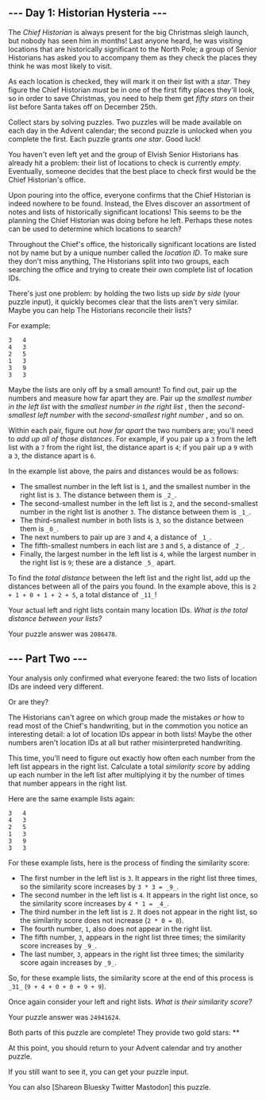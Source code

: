 ## \--- Day 1: Historian Hysteria ---

The _Chief Historian_ is always present for the big Christmas sleigh launch,
but nobody has seen him in months! Last anyone heard, he was visiting
locations that are historically significant to the North Pole; a group of
Senior Historians has asked you to accompany them as they check the places
they think he was most likely to visit.

As each location is checked, they will mark it on their list with a _star_.
They figure the Chief Historian _must_ be in one of the first fifty places
they'll look, so in order to save Christmas, you need to help them get _fifty
stars_ on their list before Santa takes off on December 25th.

Collect stars by solving puzzles. Two puzzles will be made available on each
day in the Advent calendar; the second puzzle is unlocked when you complete
the first. Each puzzle grants _one star_. Good luck!

You haven't even left yet and the group of Elvish Senior Historians has
already hit a problem: their list of locations to check is currently _empty_.
Eventually, someone decides that the best place to check first would be the
Chief Historian's office.

Upon pouring into the office, everyone confirms that the Chief Historian is
indeed nowhere to be found. Instead, the Elves discover an assortment of notes
and lists of historically significant locations! This seems to be the planning
the Chief Historian was doing before he left. Perhaps these notes can be used
to determine which locations to search?

Throughout the Chief's office, the historically significant locations are
listed not by name but by a unique number called the _location ID_. To make
sure they don't miss anything, The Historians split into two groups, each
searching the office and trying to create their own complete list of location
IDs.

There's just one problem: by holding the two lists up _side by side_ (your
puzzle input), it quickly becomes clear that the lists aren't very similar.
Maybe you can help The Historians reconcile their lists?

For example:

    
    
    3   4
    4   3
    2   5
    1   3
    3   9
    3   3
    

Maybe the lists are only off by a small amount! To find out, pair up the
numbers and measure how far apart they are. Pair up the _smallest number in
the left list_ with the _smallest number in the right list_ , then the
_second-smallest left number_ with the _second-smallest right number_ , and so
on.

Within each pair, figure out _how far apart_ the two numbers are; you'll need
to _add up all of those distances_. For example, if you pair up a `3` from the
left list with a `7` from the right list, the distance apart is `4`; if you
pair up a `9` with a `3`, the distance apart is `6`.

In the example list above, the pairs and distances would be as follows:

  * The smallest number in the left list is `1`, and the smallest number in the right list is `3`. The distance between them is `_2_`.
  * The second-smallest number in the left list is `2`, and the second-smallest number in the right list is another `3`. The distance between them is `_1_`.
  * The third-smallest number in both lists is `3`, so the distance between them is `_0_`.
  * The next numbers to pair up are `3` and `4`, a distance of `_1_`.
  * The fifth-smallest numbers in each list are `3` and `5`, a distance of `_2_`.
  * Finally, the largest number in the left list is `4`, while the largest number in the right list is `9`; these are a distance `_5_` apart.

To find the _total distance_ between the left list and the right list, add up
the distances between all of the pairs you found. In the example above, this
is `2 + 1 + 0 + 1 + 2 + 5`, a total distance of `_11_`!

Your actual left and right lists contain many location IDs. _What is the total
distance between your lists?_

Your puzzle answer was `2086478`.

## \--- Part Two ---

Your analysis only confirmed what everyone feared: the two lists of location
IDs are indeed very different.

Or are they?

The Historians can't agree on which group made the mistakes _or_ how to read
most of the Chief's handwriting, but in the commotion you notice an
interesting detail: a lot of location IDs appear in both lists! Maybe the
other numbers aren't location IDs at all but rather misinterpreted
handwriting.

This time, you'll need to figure out exactly how often each number from the
left list appears in the right list. Calculate a total _similarity score_ by
adding up each number in the left list after multiplying it by the number of
times that number appears in the right list.

Here are the same example lists again:

    
    
    3   4
    4   3
    2   5
    1   3
    3   9
    3   3
    

For these example lists, here is the process of finding the similarity score:

  * The first number in the left list is `3`. It appears in the right list three times, so the similarity score increases by `3 * 3 = _9_`.
  * The second number in the left list is `4`. It appears in the right list once, so the similarity score increases by `4 * 1 = _4_`.
  * The third number in the left list is `2`. It does not appear in the right list, so the similarity score does not increase (`2 * 0 = 0`).
  * The fourth number, `1`, also does not appear in the right list.
  * The fifth number, `3`, appears in the right list three times; the similarity score increases by `_9_`.
  * The last number, `3`, appears in the right list three times; the similarity score again increases by `_9_`.

So, for these example lists, the similarity score at the end of this process
is `_31_` (`9 + 4 + 0 + 0 + 9 + 9`).

Once again consider your left and right lists. _What is their similarity
score?_

Your puzzle answer was `24941624`.

Both parts of this puzzle are complete! They provide two gold stars: **

At this point, you should return to your Advent calendar and try another
puzzle.

If you still want to see it, you can get your puzzle input.

You can also [Shareon Bluesky Twitter Mastodon] this puzzle.

